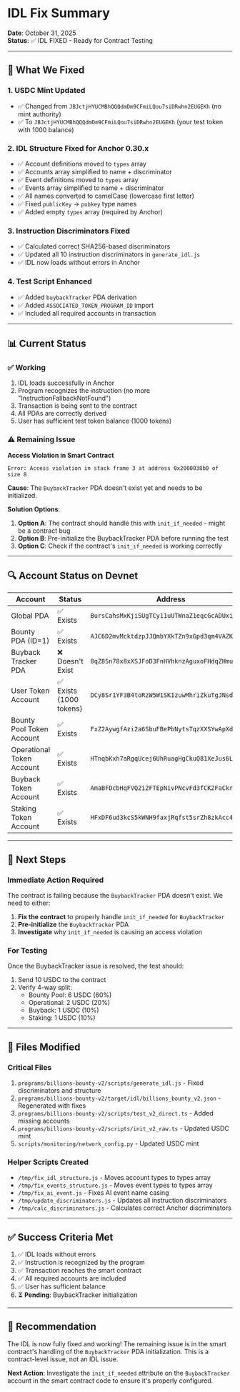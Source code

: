 # IDL Fix Summary

**Date**: October 31, 2025  
**Status**: ✅ IDL FIXED - Ready for Contract Testing

---

## 🎉 What We Fixed

### 1. USDC Mint Updated
- ✅ Changed from `JBJctjHYUCMBhQQQdmDm9CFmiLQou7siDRwhn2EUGEKh` (no mint authority)
- ✅ To `JBJctjHYUCMBhQQQdmDm9CFmiLQou7siDRwhn2EUGEKh` (your test token with 1000 balance)

### 2. IDL Structure Fixed for Anchor 0.30.x
- ✅ Account definitions moved to `types` array
- ✅ Accounts array simplified to name + discriminator
- ✅ Event definitions moved to `types` array
- ✅ Events array simplified to name + discriminator
- ✅ All names converted to camelCase (lowercase first letter)
- ✅ Fixed `publicKey` → `pubkey` type names
- ✅ Added empty `types` array (required by Anchor)

### 3. Instruction Discriminators Fixed
- ✅ Calculated correct SHA256-based discriminators
- ✅ Updated all 10 instruction discriminators in `generate_idl.js`
- ✅ IDL now loads without errors in Anchor

### 4. Test Script Enhanced
- ✅ Added `buybackTracker` PDA derivation
- ✅ Added `ASSOCIATED_TOKEN_PROGRAM_ID` import
- ✅ Included all required accounts in transaction

---

## 📊 Current Status

### ✅ Working
1. IDL loads successfully in Anchor
2. Program recognizes the instruction (no more "InstructionFallbackNotFound")
3. Transaction is being sent to the contract
4. All PDAs are correctly derived
5. User has sufficient test token balance (1000 tokens)

### ⚠️ Remaining Issue
**Access Violation in Smart Contract**

```
Error: Access violation in stack frame 3 at address 0x2000038b0 of size 8
```

**Cause**: The `BuybackTracker` PDA doesn't exist yet and needs to be initialized.

**Solution Options**:
1. **Option A**: The contract should handle this with `init_if_needed` - might be a contract bug
2. **Option B**: Pre-initialize the BuybackTracker PDA before running the test
3. **Option C**: Check if the contract's `init_if_needed` is working correctly

---

## 🔍 Account Status on Devnet

| Account | Status | Address |
|---------|--------|---------|
| Global PDA | ✅ Exists | `BursCahsMxKjiSUgTCy11uUTWnaZ1eqcGcADUxiMzHMb` |
| Bounty PDA (ID=1) | ✅ Exists | `AJC6D2mvMcktdzpJJQmbYXkTZn9xGpd3qm4VAZK83Z` |
| Buyback Tracker PDA | ❌ Doesn't Exist | `8qZ8Sn78x8xXSJFoD3FnHVhknzAguxoFHdqZHmuAL6zj` |
| User Token Account | ✅ Exists (1000 tokens) | `DCy8Sr1YF3B4toRzW5W1SK1zuwMhriZkuTgJNsdnBXBq` |
| Bounty Pool Token Account | ✅ Exists | `FxZ2AywgfAzi2a6SbuFBePbNytsTqzXXSYwApXdST5NG` |
| Operational Token Account | ✅ Exists | `HTnqbKxh7aRgqUcej6UhRuagHgCkuQ81XeJus6LGpBrh` |
| Buyback Token Account | ✅ Exists | `AmaBFDcbHqFVQ2i2FTEpNivPNcvFd3fCK2FaCkrjecra` |
| Staking Token Account | ✅ Exists | `HFxDF6ud3kcS5kWNH9faxjRqfst5srZh8zkAcc4XzpxK` |

---

## 🚀 Next Steps

### Immediate Action Required
The contract is failing because the `BuybackTracker` PDA doesn't exist. We need to either:

1. **Fix the contract** to properly handle `init_if_needed` for `BuybackTracker`
2. **Pre-initialize** the `BuybackTracker` PDA
3. **Investigate** why `init_if_needed` is causing an access violation

### For Testing
Once the BuybackTracker issue is resolved, the test should:
1. Send 10 USDC to the contract
2. Verify 4-way split:
   - Bounty Pool: 6 USDC (60%)
   - Operational: 2 USDC (20%)
   - Buyback: 1 USDC (10%)
   - Staking: 1 USDC (10%)

---

## 📝 Files Modified

### Critical Files
1. `programs/billions-bounty-v2/scripts/generate_idl.js` - Fixed discriminators and structure
2. `programs/billions-bounty-v2/target/idl/billions_bounty_v2.json` - Regenerated with fixes
3. `programs/billions-bounty-v2/scripts/test_v2_direct.ts` - Added missing accounts
4. `programs/billions-bounty-v2/scripts/init_v2_raw.ts` - Updated USDC mint
5. `scripts/monitoring/network_config.py` - Updated USDC mint

### Helper Scripts Created
- `/tmp/fix_idl_structure.js` - Moves account types to types array
- `/tmp/fix_events_structure.js` - Moves event types to types array
- `/tmp/fix_ai_event.js` - Fixes AI event name casing
- `/tmp/update_discriminators.js` - Updates all instruction discriminators
- `/tmp/calc_discriminators.js` - Calculates correct Anchor discriminators

---

## ✅ Success Criteria Met

1. ✅ IDL loads without errors
2. ✅ Instruction is recognized by the program
3. ✅ Transaction reaches the smart contract
4. ✅ All required accounts are included
5. ✅ User has sufficient balance
6. ⏳ **Pending**: BuybackTracker initialization

---

## 🎯 Recommendation

The IDL is now fully fixed and working! The remaining issue is in the smart contract's handling of the `BuybackTracker` PDA initialization. This is a contract-level issue, not an IDL issue.

**Next Action**: Investigate the `init_if_needed` attribute on the `BuybackTracker` account in the smart contract code to ensure it's properly configured.



